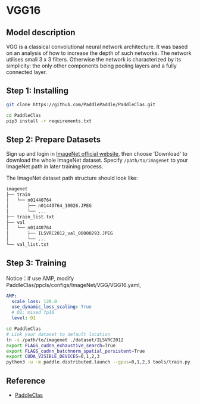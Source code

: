 # VGG16
## Model description
VGG is a classical convolutional neural network architecture. It was based on an analysis of how to increase the depth of such networks. The network utilises small 3 x 3 filters. Otherwise the network is characterized by its simplicity: the only other components being pooling layers and a fully connected layer.

## Step 1: Installing

```bash
git clone https://github.com/PaddlePaddle/PaddleClas.git
```

```bash
cd PaddleClas
pip3 install -r requirements.txt
```

## Step 2: Prepare Datasets

Sign up and login in [ImageNet official website](https://www.image-net.org/index.php), then choose 'Download' to download the whole ImageNet dataset. Specify `/path/to/imagenet` to your ImageNet path in later training process.

The ImageNet dataset path structure should look like:

```bash
imagenet
├── train
│   └── n01440764
│       ├── n01440764_10026.JPEG
│       └── ...
├── train_list.txt
├── val
│   └── n01440764
│       ├── ILSVRC2012_val_00000293.JPEG
│       └── ...
└── val_list.txt
```

## Step 3: Training
Notice：if use AMP, modify PaddleClas/ppcls/configs/ImageNet/VGG/VGG16.yaml, 
```yaml
AMP:
  scale_loss: 128.0
  use_dynamic_loss_scaling: True
  # O1: mixed fp16
  level: O1
```

```bash
cd PaddleClas
# Link your dataset to default location
ln -s /path/to/imagenet ./dataset/ILSVRC2012
export FLAGS_cudnn_exhaustive_search=True
export FLAGS_cudnn_batchnorm_spatial_persistent=True
export CUDA_VISIBLE_DEVICES=0,1,2,3
python3 -u -m paddle.distributed.launch --gpus=0,1,2,3 tools/train.py -c ppcls/configs/ImageNet/VGG/VGG16.yaml -o Arch.pretrained=False -o Global.device=gpu
```

## Reference
- [PaddleClas](https://github.com/PaddlePaddle/PaddleClas)
